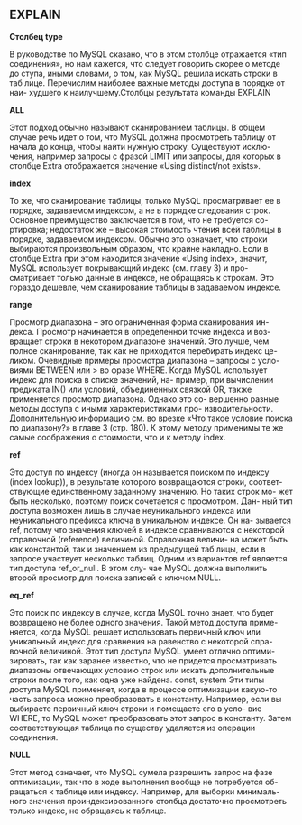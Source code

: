 EXPLAIN
-

**Столбец type**

В руководстве по MySQL сказано, что в этом столбце отражается «тип
соединения», но нам кажется, что следует говорить скорее о методе до­
ступа, иными словами, о том, как MySQL решила искать строки в таб­
лице. Перечислим наиболее важные методы доступа в порядке от наи-
худшего к наилучшему.Столбцы результата команды EXPLAIN

**ALL**

Этот подход обычно называют сканированием таб­лицы. В  общем
случае речь идет о том, что MySQL должна просмотреть таб­лицу от
начала до конца, чтобы найти нужную строку. Существуют исклю-
чения, например запросы с фразой LIMIT или запросы, для которых
в столбце Extra отображается значение «Using distinct/not exists».

**index**

То же, что сканирование таб­лицы, только MySQL просматривает ее
в  порядке, задаваемом индексом, а  не в  порядке следования строк.
Основное преимущество заключается в  том, что не требуется со-
ртировка; недостаток же – высокая стоимость чтения всей таб­лицы
в  порядке, задаваемом индексом. Обычно это означает, что строки
выбираются произвольным образом, что крайне накладно.
Если в  столбце Extra при этом находится значение «Using index»,
значит, MySQL использует покрывающий индекс (см. главу 3) и про-
сматривает только данные в  индексе, не обращаясь к  строкам. Это
гораздо дешевле, чем сканирование таб­лицы в задаваемом индексе.

**range**

Просмотр диапазона  – это ограниченная форма сканирования ин-
декса. Просмотр начинается в  определенной точке индекса и  воз-
вращает строки в  некотором диапазоне значений. Это лучше, чем
полное сканирование, так как не приходится перебирать индекс це-
ликом. Очевидные примеры просмотра диапазона – запросы с усло-
виями BETWEEN или > во фразе WHERE.
Когда MySQL использует индекс для поиска в списке значений, на-
пример, при вычислении предиката IN() или условий, объединенных
связкой OR, также применяется просмотр диапазона. Однако это со-
вершенно разные методы доступа с  иными характеристиками про-
изводительности. Дополнительную информацию см. во врезке «Что
такое условие поиска по диапазону?» в главе 3 (стр. 180).
К этому методу применимы те же самые соображения о стоимости,
что и к методу index.

**ref**

Это доступ по индексу (иногда он называется поиском по индексу
(index lookup)), в результате которого возвращаются строки, соответ-
ствующие единственному заданному значению. Но таких строк мо-
жет быть несколько, поэтому поиск сочетается с  просмотром. Дан-
ный тип доступа возможен лишь в  случае неуникального индекса
или неуникального префикса ключа в  уникальном индексе. Он на-
зывается ref, потому что значения ключей в индексе сравниваются
с  некоторой справочной (reference) величиной. Справочная величи-
на может быть как константой, так и значением из предыдущей таб­
лицы, если в запросе участвует несколько таб­лиц.
Одним из вариантов ref является тип доступа ref_or_null. В этом слу-
чае MySQL должна выполнить второй просмотр для поиска записей
с ключом NULL.

**eq_ref**

Это поиск по индексу в случае, когда MySQL точно знает, что будет
возвращено не более одного значения. Такой метод доступа приме-
няется, когда MySQL решает использовать первичный ключ или
уникальный индекс для сравнения на равенство с  некоторой спра-
вочной величиной. Этот тип доступа MySQL умеет отлично оптими-
зировать, так как заранее известно, что не придется просматривать
диапазоны отвечающих условию строк или искать дополнительные
строки после того, как одна уже найдена.
const, system
Эти типы доступа MySQL применяет, когда в процессе оптимизации
какую-то часть запроса можно преобразовать в константу. Например,
если вы выбираете первичный ключ строки и помещаете его в усло-
вие WHERE, то MySQL может преобразовать этот запрос в  константу.
Затем соответствующая таб­лица по существу удаляется из операции
соединения.

**NULL**

Этот метод означает, что MySQL сумела разрешить запрос на фазе
оптимизации, так что в ходе выполнения вообще не потребуется об-
ращаться к таб­лице или индексу. Например, для выборки минималь-
ного значения проиндексированного столбца достаточно просмотреть
только индекс, не обращаясь к таб­лице.
